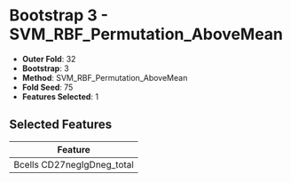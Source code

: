 # Bootstrap 3 - SVM_RBF_Permutation_AboveMean

- **Outer Fold**: 32
- **Bootstrap**: 3
- **Method**: SVM_RBF_Permutation_AboveMean
- **Fold Seed**: 75
- **Features Selected**: 1

## Selected Features

| Feature |
|---------|
| Bcells CD27negIgDneg_total |

